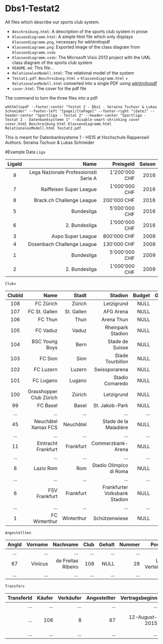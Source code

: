 # Dbs1-Testat2
All files which describe our sports club system.

- `Beschreibung.html`: A description of the sports club system in prose
- `Klassendiagramm.html`: A simple html file which only displays `Klassendiagramm.png`, necessary for wkhtmltopdf
- `Klassendiagramm.png`: Exported image of the class diagram from `Klassendiagramm.vsdx`
- `Klassendiagramm.vsdx`: The Microsoft Visio 2013 project with the UML class diagram of the sports club system
- `README.md`: This file...
- `RelationalesModell.html`: The relational model of the system
- `Testat1.pdf`: `Beschreibung.html` + `Klassendiagramm.html` + `RelationalesModell.html` converted into a single PDF using [wkhtmltopdf](wkhtmltopdf.org)
- `cover.html`: The cover for the pdf file

The command to turn the three files into a pdf:

    wkhtmltopdf --footer-center "Testat 2 - Dbs1 - Seraina Tschuor & Lukas Schneider" --footer-left "[page]/[toPage]" --footer-right "[date]" --header-center "Sportliga - Testat 2" --header-center "Sportliga - Testat 2 - Datenbanksysteme 1" --disable-smart-shrinking cover cover.html Beschreibung.html Klassendiagramm.html RelationalesModell.html Testat2.pdf

This is meant for Datenbanksysteme 1 - HS15 at Hochschule Rapperswil  
Authors: Seraina Tschuor & Lukas Schneider

#Example Data
`Liga`

 LigaId | Name                                  | Preisgeld     | Saison |
 :-----:|--------------------------------------:|--------------:|-------:|
 9      | Lega Nazionale Professionisti Serie A | 1'200'000 CHF | 2016   |
 7      | Raiffeisen Super League               | 1'000'000 CHF | 2016   |
 8      | Brack.ch Challenge League             |   200'000 CHF | 2016   |
 5      | Bundesliga                            | 5'000'000 CHF | 2016   |
 6      | 2. Bundesliga                         | 1'000'000 CHF | 2016   |
 3      | Axpo Super League                     |   800'000 CHF | 2009   |
 4      | Dosenbach Challenge League            |   130'000 CHF | 2009   |
 1      | Bundesliga                            | 5'000'000 CHF | 2009   |
 2      | 2. Bundesliga                         | 1'000'000 CHF | 2009   |


 `Clubs`

 ClubId | Name                    | Stadt      | Stadion                       | Budget | Gründungsjahr
 :-----:|------------------------:|-----------:|------------------------------:|-------:|--------------:
 108    | FC Zürich               | Zürich     | Letzigrund                    | NULL   | 1896
 107    | FC St. Gallen           | St. Gallen | AFG Arena                     | NULL   | 1879
 106    | FC Thun                 | Thun       | Arena Thun                    | NULL   | 1898
 105    | FC Vaduz                | Vaduz      | Rheinpark Stadion             | NULL   | 1932
 104    | BSC Young Boys          | Bern       | Stade de Suisse               | NULL   | 1898
 103    | FC Sion                 | Sion       | Stade Tourbillon              | NULL   | 1909
 102    | FC Luzern               | Luzern     | Swissporarena                 | NULL   | 1901
 101    | FC Lugano               | Lugano     | Stadio Comaredo               | NULL   | 1908
 100    | Grasshopper Club Zürich | Zürich     | Letzigrund                    | NULL   | 1886
 99     | FC Basel                | Basel      | St. Jakob-Park                | NULL   | 1893
 ...    | ...                     | ...        | ...                           | ...    | ...
 45     | Neuchâtel Xamax FCS     | Neuchâtel  | Stade de la Maladière         | NULL   | 1896
 ...    | ...                     | ...        | ...                           | ...    | ...
 11     | Eintracht Frankfurt     | Frankfurt  | Commerzbank-Arena             | NULL   | 1899
 ...    | ...                     | ...        | ...                           | ...    | ...
 8      | Lazio Rom               | Rom        | Stadio Olimpico di Roma       | NULL   | 1900
 ...    | ...                     | ...        | ...                           | ...    | ...
 6      | FSV Frankfurt           | Frankfurt  | Frankfurter Volksbank Stadion | NULL   | 1899
 ...    | ...                     | ...        | ...                           | ...    | ...
 1      | FC Winterthur           | Winterthur | Schützenwiese                 | NULL   | 1896

 `Angestellten`

 AngId | Vorname | Nachname           | Club | Gehalt | Nummer | Position           | Bereich
 :----:|--------:|-------------------:|-----:|-------:|-------:|-------------------:|--------:|
 ...   | ...     | ...                | ...  | ...    | ...    | ...                | ...       
 67    | Vinícus | de Freitas Ribeiro | 108  | NULL   | 28     | Linker Verteidiger | NULL       
 ...   | ...     | ...                | ...  | ...    | ...    | ...                | ...

 `Transfers`

 TransferId | Käufer | Verkäufer | Angestellter  | Vertragsbeginn | Vertragsende | Summe
 ----------:|-------:|----------:|--------------:|---------------:|-------------:|------:
 ...        | ...    | ...       | ...           | ...            | ...          | ...         
 ...        | 108    | 8         | 67            | 12-August-2015 | 30-June-2016 | 380 000 CHF       
 ...        | ...    | ...       | ...           | ...            | ...          | ...       

